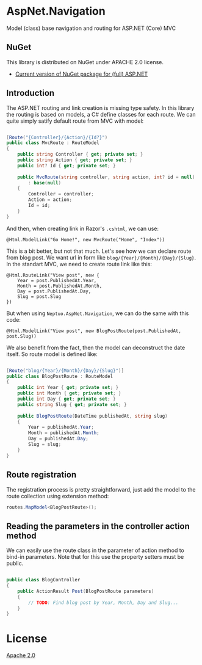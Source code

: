 # AspNet.Navigation
Model (class) base navigation and routing for ASP.NET (Core) MVC

## NuGet
This library is distributed on NuGet under APACHE 2.0 license.

* [Current version of NuGet package for (full) ASP.NET](https://www.nuget.org/packages/Neptuo.AspNet.Navigation)

## Introduction

The ASP.NET routing and link creation is missing type safety. In this library the routing is based on models, a C# define classes for each route. We can quite simply satify default route from MVC with model:

```C#

[Route("{Controller}/{Action}/{Id?}")
public class MvcRoute : RouteModel
{
    public string Controller { get; private set; }
    public string Action { get; private set; }
    public int? Id { get; private set; }
    
    public MvcRoute(string controller, string action, int? id = null)
        : base(null)
    {
        Controller = controller;
        Action = action;
        Id = id;
    }
}

```

And then, when creating link in Razor's `.cshtml`, we can use:

```Razor
@Html.ModelLink("Go Home!", new MvcRoute("Home", "Index"))
```

This is a bit better, but not that much. Let's see how we can declare route from blog post. We want url in form like `blog/{Year}/{Month}/{Day}/{Slug}`. In the standart MVC, we need to create route link like this:

```Razor
@Html.RouteLink("View post", new { 
    Year = post.PublishedAt.Year, 
    Month = post.PublishedAt.Month, 
    Day = post.PublishedAt.Day, 
    Slug = post.Slug 
})
```

But when using `Neptuo.AspNet.Navigation`, we can do the same with this code:

```Razor
@Html.ModelLink("View post", new BlogPostRoute(post.PublishedAt, post.Slug))
```

We also benefit from the fact, then the model can deconstruct the date itself. So route model is defined like:

```C#

[Route("blog/{Year}/{Month}/{Day}/{Slug}")]
public class BlogPostRoute : RouteModel
{
    public int Year { get; private set; }
    public int Month { get; private set; }
    public int Day { get; private set; }
    public string Slug { get; private set; }
    
    public BlogPostRoute(DateTime publishedAt, string slug)
    {
        Year = publishedAt.Year;
        Month = publishedAt.Month;
        Day = publishedAt.Day;
        Slug = slug;
    }
}

```

## Route registration

The registration process is pretty straightforward, just add the model to the route collection using extension method:

```C#
routes.MapModel<BlogPostRoute>();
```

## Reading the parameters in the controller action method

We can easily use the route class in the parameter of action method to bind-in parameters. Note that for this use the property setters
must be public.

```C#

public class BlogController
{
    public ActionResult Post(BlogPostRoute parameters)
    {
        // TODO: Find blog post by Year, Month, Day and Slug...
    }
}


```
# License

[Apache 2.0](LICENSE)
